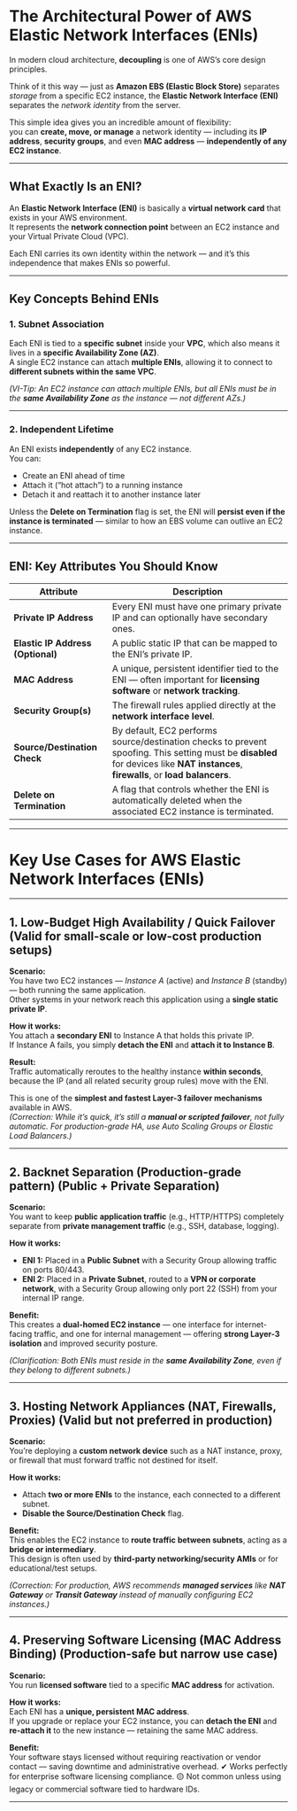 # The Architectural Power of AWS Elastic Network Interfaces (ENIs)

In modern cloud architecture, **decoupling** is one of AWS’s core design principles.  

Think of it this way — just as **Amazon EBS (Elastic Block Store)** separates *storage* from a specific EC2 instance, the **Elastic Network Interface (ENI)** separates the *network identity* from the server.

This simple idea gives you an incredible amount of flexibility:  
you can **create, move, or manage** a network identity — including its **IP address**, **security groups**, and even **MAC address** — **independently of any EC2 instance**.

---

##  What Exactly Is an ENI?

An **Elastic Network Interface (ENI)** is basically a **virtual network card** that exists in your AWS environment.  
It represents the **network connection point** between an EC2 instance and your Virtual Private Cloud (VPC).

Each ENI carries its own identity within the network — and it’s this independence that makes ENIs so powerful.

---

## Key Concepts Behind ENIs

### 1. **Subnet Association**
Each ENI is tied to a **specific subnet** inside your **VPC**, which also means it lives in a **specific Availability Zone (AZ)**.  
A single EC2 instance can attach **multiple ENIs**, allowing it to connect to **different subnets within the same VPC**.

*(VI-Tip: An EC2 instance can attach multiple ENIs, but all ENIs must be in the **same Availability Zone** as the instance — not different AZs.)*

---

### 2. **Independent Lifetime**
An ENI exists **independently** of any EC2 instance.  
You can:
- Create an ENI ahead of time  
- Attach it (“hot attach”) to a running instance  
- Detach it and reattach it to another instance later  

Unless the **Delete on Termination** flag is set, the ENI will **persist even if the instance is terminated** — similar to how an EBS volume can outlive an EC2 instance.

---


##  ENI: Key Attributes You Should Know

| Attribute | Description |
|------------|-------------|
| **Private IP Address** | Every ENI must have one primary private IP and can optionally have secondary ones. |
| **Elastic IP Address (Optional)** | A public static IP that can be mapped to the ENI’s private IP. |
| **MAC Address** | A unique, persistent identifier tied to the ENI — often important for **licensing software** or **network tracking**. |
| **Security Group(s)** | The firewall rules applied directly at the **network interface level**. |
| **Source/Destination Check** | By default, EC2 performs source/destination checks to prevent spoofing. This setting must be **disabled** for devices like **NAT instances**, **firewalls**, or **load balancers**. |
| **Delete on Termination** | A flag that controls whether the ENI is automatically deleted when the associated EC2 instance is terminated. |

---


#  Key Use Cases for AWS Elastic Network Interfaces (ENIs)

---

##  1. Low-Budget High Availability / Quick Failover (Valid for small-scale or low-cost production setups)

**Scenario:**  
You have two EC2 instances — *Instance A* (active) and *Instance B* (standby) — both running the same application.  
Other systems in your network reach this application using a **single static private IP**.

**How it works:**  
You attach a **secondary ENI** to Instance A that holds this private IP.  
If Instance A fails, you simply **detach the ENI** and **attach it to Instance B**.  

**Result:**  
Traffic automatically reroutes to the healthy instance **within seconds**, because the IP (and all related security group rules) move with the ENI.  

This is one of the **simplest and fastest Layer-3 failover mechanisms** available in AWS.  
*(Correction: While it’s quick, it’s still a **manual or scripted failover**, not fully automatic. For production-grade HA, use Auto Scaling Groups or Elastic Load Balancers.)*

---
##  2. Backnet Separation (Production-grade pattern) (Public + Private Separation)

**Scenario:**  
You want to keep **public application traffic** (e.g., HTTP/HTTPS) completely separate from **private management traffic** (e.g., SSH, database, logging).

**How it works:**  
- **ENI 1:** Placed in a **Public Subnet** with a Security Group allowing traffic on ports 80/443.  
- **ENI 2:** Placed in a **Private Subnet**, routed to a **VPN or corporate network**, with a Security Group allowing only port 22 (SSH) from your internal IP range.  

**Benefit:**  
This creates a **dual-homed EC2 instance** — one interface for internet-facing traffic, and one for internal management — offering **strong Layer-3 isolation** and improved security posture.

*(Clarification: Both ENIs must reside in the **same Availability Zone**, even if they belong to different subnets.)*

---

## 3. Hosting Network Appliances (NAT, Firewalls, Proxies) (Valid but not preferred in production)

**Scenario:**  
You’re deploying a **custom network device** such as a NAT instance, proxy, or firewall that must forward traffic not destined for itself.

**How it works:**  
- Attach **two or more ENIs** to the instance, each connected to a different subnet.  
- **Disable the Source/Destination Check** flag.  

**Benefit:**  
This enables the EC2 instance to **route traffic between subnets**, acting as a **bridge or intermediary**.  
This design is often used by **third-party networking/security AMIs** or for educational/test setups.  

*(Correction: For production, AWS recommends **managed services** like **NAT Gateway** or **Transit Gateway** instead of manually configuring EC2 instances.)*

---

##  4. Preserving Software Licensing (MAC Address Binding) (Production-safe but narrow use case)

**Scenario:**  
You run **licensed software** tied to a specific **MAC address** for activation.  

**How it works:**  
Each ENI has a **unique, persistent MAC address**.  
If you upgrade or replace your EC2 instance, you can **detach the ENI** and **re-attach it** to the new instance — retaining the same MAC address.

**Benefit:**  
Your software stays licensed without requiring reactivation or vendor contact — saving downtime and administrative overhead.
✔ Works perfectly for enterprise software licensing compliance.
🟡 Not common unless using legacy or commercial software tied to hardware IDs.

---
